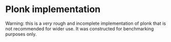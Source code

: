 # Plonk implementation

Warning: this is a *very* rough and incomplete implementation of plonk that is
not recommended for wider use. It was constructed for benchmarking purposes
only.

